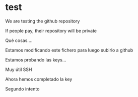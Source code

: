 test
====

We are testing the github repository

If people pay, their repository will be private

Qué cosas....

Estamos modificando este fichero para luego subirlo a github

Estamos probando las keys... 

Muy útil SSH

Ahora hemos completado la key

Segundo intento
